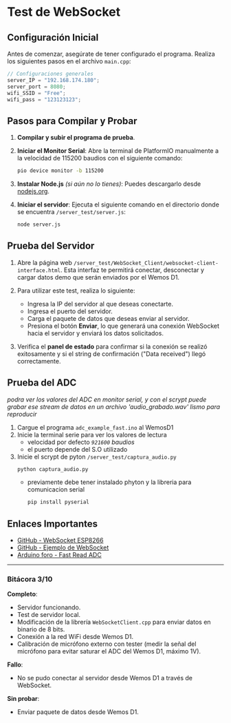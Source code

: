 
# Test de WebSocket

## Configuración Inicial

Antes de comenzar, asegúrate de tener configurado el programa. Realiza los siguientes pasos en el archivo `main.cpp`:

```cpp
// Configuraciones generales
server_IP = "192.168.174.180";
server_port = 8080;
wifi_SSID = "Free";
wifi_pass = "123123123";
```

## Pasos para Compilar y Probar

1. **Compilar y subir el programa de prueba**.

2. **Iniciar el Monitor Serial**:
   Abre la terminal de PlatformIO manualmente a la velocidad de 115200 baudios con el siguiente comando:
   ```bash
   pio device monitor -b 115200
   ```

3. **Instalar Node.js** *(si aún no lo tienes)*:
   Puedes descargarlo desde [nodejs.org](https://nodejs.org/en).

4. **Iniciar el servidor**:
   Ejecuta el siguiente comando en el directorio donde se encuentra `/server_test/server.js`:
   ```bash
   node server.js
   ```

## Prueba del Servidor

1. Abre la página web `/server_test/WebSocket_Client/websocket-client-interface.html`. Esta interfaz te permitirá conectar, desconectar y cargar datos demo que serán enviados por el Wemos D1.

2. Para utilizar este test, realiza lo siguiente:
   - Ingresa la IP del servidor al que deseas conectarte.
   - Ingresa el puerto del servidor.
   - Carga el paquete de datos que deseas enviar al servidor.
   - Presiona el botón **Enviar**, lo que generará una conexión WebSocket hacia el servidor y enviará los datos solicitados.

3. Verifica el **panel de estado** para confirmar si la conexión se realizó exitosamente y si el string de confirmación ("Data received") llegó correctamente.

## Prueba del ADC
*podra ver los valores del ADC en monitor serial, y con el scrypt puede grabar ese stream de datos en un archivo 'audio_grabado.wav' lismo para reproducir*

1. Cargue el programa `adc_example_fast.ino` al WemosD1
2. Inicie la terminal serie para ver los valores de lectura
   - velocidad por defecto *`921600` baudios*
   - el puerto depende del S.O utilizado
3. Inicie el scrypt de pyton `/server_test/captura_audio.py`
   ```bash
   python captura_audio.py
   ```
   - previamente debe tener instalado  phyton y la libreria para comunicacion serial
      ```bash
      pip install pyserial
      ```

## Enlaces Importantes

- [GitHub - WebSocket ESP8266](https://github.com/hellerchr/esp8266-websocketclient/tree/master)
- [GitHub - Ejemplo de WebSocket](https://github.com/wahengchang/nodejs-websocket-example)
- [Arduino foro - Fast Read ADC ](https://arduino.stackexchange.com/questions/48640/esp8266-system-adc-read-fast-always-gives-1024-as-output)

---

### Bitácora 3/10

**Completo**:
- Servidor funcionando.
- Test de servidor local.
- Modificación de la librería `WebSocketClient.cpp` para enviar datos en binario de 8 bits.
- Conexión a la red WiFi desde Wemos D1.
- Calibración de micrófono externo con tester (medir la señal del micrófono para evitar saturar el ADC del Wemos D1, máximo 1V).

**Fallo**:
- No se pudo conectar al servidor desde Wemos D1 a través de WebSocket.

**Sin probar**:
- Enviar paquete de datos desde Wemos D1.



